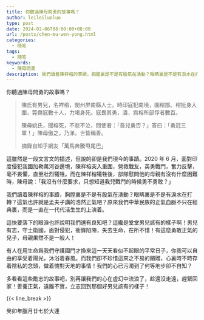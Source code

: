```yaml
---
title: 你聽過陳母問勇的故事嗎？
author: leileiluoluo
type: post
date: 2024-02-06T08:00:00+08:00
url: /posts/chen-mu-wen-yong.html
categories:
  - 随笔
tags:
  - 随笔
keywords:
  - 陳母問勇
description: 我們讀着陳祥榕的事蹟，胸膛裏是不是有股氣在湧動？眼睛裏是不是有淚水在打轉？這氣也許就是孟夫子講的浩然正氣吧？原來我們中華民族的正氣血脈不只在經典裏，而是一直在一代代活生生的上演着。
---
```


你聽過陳母問勇的故事嗎？

> 陳氏有男兒，名祥榕，閔州屏南縣人士。時印寇犯南境，圍榕部。榕挺身入圍，斃傷寇數十人，力竭身死。寇畏其勇，潰，爲榕所部俘者數百。
>
> 陳母姚氏，聞榕死，不悲不泣，問使者：「吾兒勇否？」答曰：「勇冠三軍！」陳母傲之，乃涕。世皆稱善。
>
> 摘錄自知乎網友「萬馬奔騰甩尾巴」

這雖然是一段文言文的描述，但說的卻是我們現今的事蹟。2020 年 6 月，面對印度侵犯我國加勒萬河谷邊境，陳祥榕突入重圍，營救戰友，英勇戰鬥，奮力反擊，毫不畏懼，直至壯烈犧牲。而在陳祥榕犧牲後，部隊慰問他的母親有沒有什麼困難時，陳母說：「我沒有什麼要求，只想知道我兒戰鬥的時候勇不勇敢？」

我們讀着陳祥榕的事蹟，胸膛裏是不是有股氣在湧動？眼睛裏是不是有淚水在打轉？這氣也許就是孟夫子講的浩然正氣吧？原來我們中華民族的正氣血脈不只在經典裏，而是一直在一代代活生生的上演着。

這快要落下的眼淚也許說明我們還有良知吧？這纔是堂堂男兒該有的樣子啊！男兒有志，守土衛國，面對侵犯，衝鋒陷陣，失去生命，在所不惜！有這麼勇敢正氣的兒子，母親果然不是一般人！

有人在用生命爲我們守護國門才換來這一天天看似不起眼的平常日子，你我可以自由的享受着陽光，沐浴着春風。而我們卻不珍惜這來之不易的饋贈，心裏時不時存着陰私的念頭，做着愧對天地的事情！我們的心已污濁到了何等地步卻不自知？

多看看這些勵志的故事吧，別再讓我們的心在虛幻中流浪了，趁還沒走遠，趕緊回家！善養正氣，遠離不實，立志回到那個好男兒該有的樣子！

{{< line_break >}}

癸卯年臘月廿七於大連
